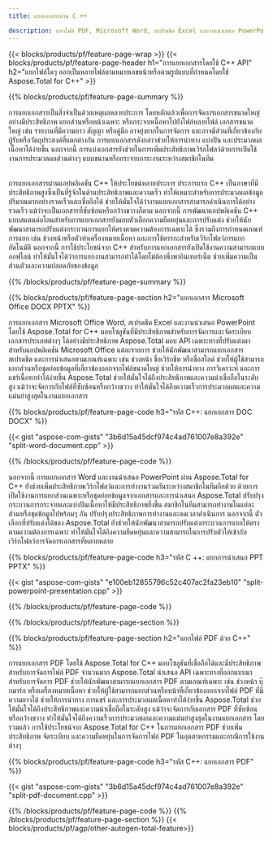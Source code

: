 ```yaml
---
title: แยกเอกสารผ่าน C ++ 

description: แยกไฟล์ PDF, Microsoft Word, สเปรดชีต Excel และงานนำเสนอ PowerPoint ผ่านแอปพลิเคชัน C++ ของคุณ แยกเอกสารตามหมายเลขหน้าหรือตามรูปแบบที่กำหนดไว้ล่วงหน้า
---
```


{{< blocks/products/pf/feature-page-wrap >}}
{{< blocks/products/pf/feature-page-header h1="การแยกเอกสารโดยใช้ C++ API" h2="แยกไฟล์ใดๆ ออกเป็นหลายไฟล์ตามหมายเลขหน้าหรือตามรูปแบบที่กำหนดโดยใช้ Aspose.Total for C++" >}}

{{% blocks/products/pf/feature-page-summary %}}

การแยกเอกสารเป็นสิ่งจำเป็นด้วยเหตุผลหลายประการ โดยหลักแล้วเพื่อการจัดการเอกสารขนาดใหญ่อย่างมีประสิทธิภาพ แยกส่วนหรือหน้าเฉพาะ หรือกระจายเนื้อหาไปยังไฟล์หลายไฟล์ เอกสารขนาดใหญ่ เช่น รายงานที่มีความยาว สัญญา หรือคู่มือ อาจยุ่งยากในการจัดการ และอาจมีส่วนที่เกี่ยวข้องกับผู้รับหรือวัตถุประสงค์ที่แตกต่างกัน การแยกเอกสารดังกล่าวช่วยให้การนำทาง แบ่งปัน และประมวลผลเนื้อหาได้ง่ายขึ้น นอกจากนี้ การแบ่งเอกสารยังช่วยในการเพิ่มประสิทธิภาพเวิร์กโฟลว์ด้วยการเปิดใช้งานการประมวลผลส่วนต่างๆ แบบขนานหรือกระจายภาระงานระหว่างสมาชิกในทีม <br /><br />

การแยกเอกสารผ่านแอปพลิเคชัน C++ ให้ประโยชน์หลายประการ ประการแรก C++ เป็นภาษาที่มีประสิทธิภาพสูงซึ่งเป็นที่รู้จักในด้านประสิทธิภาพและความเร็ว ทำให้เหมาะสำหรับการประมวลผลข้อมูลปริมาณมากอย่างรวดเร็วและเชื่อถือได้ ช่วยให้มั่นใจได้ว่างานแยกเอกสารสามารถดำเนินการได้อย่างรวดเร็ว แม้ว่าจะเป็นเอกสารที่ซับซ้อนหรือกว้างขวางก็ตาม นอกจากนี้ การพัฒนาแอปพลิเคชัน C++ แบบสแตนด์อโลนสำหรับการแยกเอกสารยังมอบตัวเลือกความยืดหยุ่นและการปรับแต่ง ช่วยให้นักพัฒนาสามารถปรับแต่งกระบวนการแยกให้ตรงตามความต้องการเฉพาะได้ ซึ่งรวมถึงการกำหนดเกณฑ์การแยก เช่น ช่วงหน้าหรือตัวทำเครื่องหมายเนื้อหา และการใช้ตรรกะสำหรับเวิร์กโฟลว์การแยกอัตโนมัติ นอกจากนี้ การใช้ประโยชน์จาก C++ สำหรับการแยกเอกสารยังเปิดใช้งานความสามารถแบบออฟไลน์ ทำให้มั่นใจได้ว่าการแยกงานสามารถทำได้โดยไม่ต้องพึ่งพาอินเทอร์เน็ต ช่วยเพิ่มความเป็นส่วนตัวและความปลอดภัยของข้อมูล 

{{% /blocks/products/pf/feature-page-summary  %}}

{{% blocks/products/pf/feature-page-section  h2="แยกเอกสาร Microsoft Office DOCX PPTX" %}}

การแยกเอกสาร Microsoft Office Word, สเปรดชีต Excel และงานนำเสนอ PowerPoint โดยใช้ Aspose.Total for C++ มอบโซลูชันที่มีประสิทธิภาพสำหรับการจัดการและจัดระเบียบเอกสารประเภทต่างๆ ได้อย่างมีประสิทธิภาพ Aspose.Total มอบ API เฉพาะทางที่ปรับแต่งมาสำหรับแอปพลิเคชัน Microsoft Office แต่ละรายการ ช่วยให้นักพัฒนาสามารถแยกเอกสาร สเปรดชีต และการนำเสนอตามเกณฑ์เฉพาะ เช่น ช่วงหน้า ชื่อเวิร์กชีท หรือชื่อสไลด์ ช่วยให้ผู้ใช้สามารถแยกส่วนหรือชุดย่อยข้อมูลที่เกี่ยวข้องออกจากไฟล์ขนาดใหญ่ ช่วยให้การนำทาง การวิเคราะห์ และการแชร์เนื้อหาทำได้ง่ายขึ้น Aspose.Total ช่วยให้มั่นใจได้ถึงประสิทธิภาพและความน่าเชื่อถือในระดับสูง แม้ว่าจะจัดการกับไฟล์ที่ซับซ้อนหรือกว้างขวาง ทำให้มั่นใจได้ถึงความเร็วการประมวลผลและความแม่นยำสูงสุดในงานแยกเอกสาร

{{% blocks/products/pf/feature-page-code h3="รหัส C++: แยกเอกสาร DOC DOCX" %}}

{{< gist "aspose-com-gists" "3b6d15a45dcf974c4ad761007e8a392e" "split-word-document.cpp" >}}

{{% /blocks/products/pf/feature-page-code  %}}

นอกจากนี้ การแยกเอกสาร Word และงานนำเสนอ PowerPoint ผ่าน Aspose.Total for C++ ยังช่วยเพิ่มประสิทธิภาพเวิร์กโฟลว์และการทำงานร่วมกันระหว่างสมาชิกในทีมอีกด้วย ด้วยการเปิดใช้งานการแยกส่วนเฉพาะหรือชุดย่อยข้อมูลจากเอกสารและการนำเสนอ Aspose.Total ปรับปรุงกระบวนการกระจายและแบ่งปันเนื้อหาให้มีประสิทธิภาพยิ่งขึ้น สมาชิกในทีมสามารถทำงานในแต่ละส่วนหรือชุดข้อมูลไปพร้อมๆ กัน ปรับปรุงประสิทธิภาพการทำงานและลดเวลาดำเนินการ นอกจากนี้ ตัวเลือกที่ปรับแต่งได้ของ Aspose.Total ยังช่วยให้นักพัฒนาสามารถปรับแต่งกระบวนการแยกให้ตรงตามความต้องการเฉพาะ ทำให้มั่นใจได้ถึงความยืดหยุ่นและความสามารถในการปรับตัวให้เข้ากับเวิร์กโฟลว์การจัดการเอกสารที่หลากหลาย

{{% blocks/products/pf/feature-page-code h3="รหัส C ++: แยกการนำเสนอ PPT PPTX" %}}

{{< gist "aspose-com-gists" "e100eb12855796c52c407ac2fa23eb10" "split-powerpoint-presentation.cpp" >}}

{{% /blocks/products/pf/feature-page-code  %}}

{{% /blocks/products/pf/feature-page-section %}}

{{% blocks/products/pf/feature-page-section  h2="แยกไฟล์ PDF ด้วย C++" %}}

การแยกเอกสาร PDF โดยใช้ Aspose.Total for C++ มอบโซลูชันที่เชื่อถือได้และมีประสิทธิภาพสำหรับการจัดการไฟล์ PDF จำนวนมาก Aspose.Total นำเสนอ API เฉพาะทางที่ออกแบบมาสำหรับการจัดการ PDF ช่วยให้นักพัฒนาสามารถแยกเอกสาร PDF ตามเกณฑ์เฉพาะ เช่น ช่วงหน้า บุ๊กมาร์ก หรือเครื่องหมายเนื้อหา ช่วยให้ผู้ใช้สามารถแยกส่วนหรือหน้าที่เกี่ยวข้องออกจากไฟล์ PDF ที่มีความยาวได้ ช่วยให้การนำทาง การแชร์ และการประมวลผลเนื้อหาทำได้ง่ายขึ้น Aspose.Total ช่วยให้มั่นใจได้ถึงประสิทธิภาพและความน่าเชื่อถือในระดับสูง แม้ว่าจะจัดการกับเอกสาร PDF ที่ซับซ้อนหรือกว้างขวาง ทำให้มั่นใจได้ถึงความเร็วการประมวลผลและความแม่นยำสูงสุดในงานแยกเอกสาร โดยรวมแล้ว การใช้ประโยชน์จาก Aspose.Total for C++ ในการแยกเอกสาร PDF ช่วยเพิ่มประสิทธิภาพ จัดระเบียบ และความยืดหยุ่นในการจัดการไฟล์ PDF ในอุตสาหกรรมและกรณีการใช้งานต่างๆ

{{% blocks/products/pf/feature-page-code h3="รหัส C++: แยกเอกสาร PDF" %}}

{{< gist "aspose-com-gists" "3b6d15a45dcf974c4ad761007e8a392e" "split-pdf-document.cpp" >}}

{{% /blocks/products/pf/feature-page-code  %}}
{{% /blocks/products/pf/feature-page-section %}}
{{< blocks/products/pf/agp/other-autogen-total-feature>}}